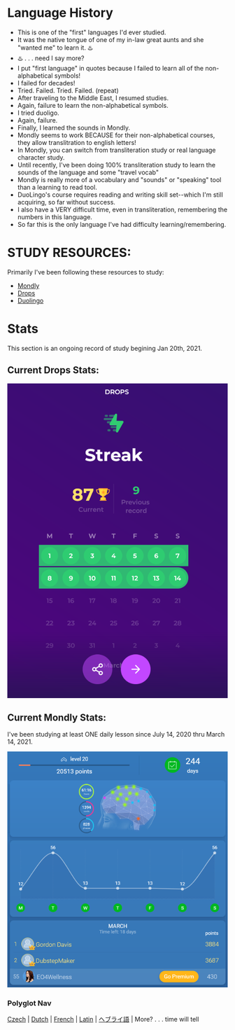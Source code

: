 # Language History
* This is one of the "first" languages I'd ever studied. 
* It was the native tongue of one of my in-law great aunts and she "wanted me" to learn it.  :hotsprings:
* :hotsprings: . . .  need I say more?  
* I put "first language" in quotes because I failed to learn all of the non-alphabetical symbols! 
* I failed for decades!
* Tried. Failed. Tried. Failed. (repeat) 
* After traveling to the Middle East, I resumed studies. 
* Again, failure to learn the non-alphabetical symbols. 
* I tried duoligo.  
* Again, failure. 
* Finally, I learned the sounds in Mondly.
* Mondly seems to work BECAUSE for their non-alphabetical courses, they allow translitration to english letters! 
* In Mondly, you can switch from transliteration study or real language character study.
* Until recently, I've been doing 100% transliteration study to learn the sounds of the language and some "travel vocab"
* Mondly is really more of a vocabulary and "sounds" or "speaking" tool than a learning to read tool. 
* DuoLingo's course requires reading and writing skill set--which I'm still acquiring, so far without success. 
* I also have a VERY difficult time, even in transliteration, remembering the numbers in this language.  
* So far this is the only language I've had difficulty learning/remembering. 

# STUDY RESOURCES:
Primarily I've been following these resources to study: 
* [Mondly](https://app.mondly.com/home) 
* [Drops](https://app.languagedrops.com/) 
* [Duolingo](https://www.duolingo.com/profile/EO4wellnes) 

# Stats
This section is an ongoing record of study begining Jan 20th, 2021. 

## Current Drops Stats: 

![drops-stats](https://github.com/EO4wellness/T-I-L/blob/main/polyglot/la-otra/%E3%83%98%E3%83%96%E3%83%A9%E3%82%A4%E8%AA%9E/Images/2021-03-14-DROPS_study-streak.png)

## Current Mondly Stats: 
I've been studying at least ONE daily lesson since July 14, 2020 thru March 14, 2021. 

![Current-mondly-stats](https://github.com/EO4wellness/T-I-L/blob/main/polyglot/la-otra/%E3%83%98%E3%83%96%E3%83%A9%E3%82%A4%E8%AA%9E/Images/2021-03-14-weekly-quiz-results.png)




### Polyglot Nav
[Czech](https://github.com/EO4wellness/T-I-L/tree/main/polyglot/la-otra/Czech) |  [Dutch](https://github.com/EO4wellness/T-I-L/tree/main/polyglot/la-otra/Dutch) |  [French](https://github.com/EO4wellness/T-I-L/tree/main/polyglot/la-otra/French) |  [Latin](https://github.com/EO4wellness/T-I-L/tree/main/polyglot/la-otra/Latin) |  [ヘブライ語](https://github.com/EO4wellness/T-I-L/tree/main/polyglot/la-otra/%E3%83%98%E3%83%96%E3%83%A9%E3%82%A4%E8%AA%9E) |  More? . . . time will tell  
